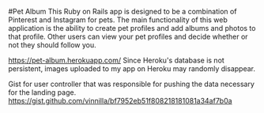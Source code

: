 #Pet Album
This Ruby on Rails app is designed to be a combination of Pinterest and Instagram for pets. The main functionality of this web application is the ability to create pet profiles and add albums and photos to that profile. Other users can view your pet profiles and decide whether or not they should follow you.

https://pet-album.herokuapp.com/
Since Heroku's database is not persistent, images uploaded to my app on Heroku may randomly disappear.

Gist for user controller that was responsible for pushing the data necessary for the landing page.
https://gist.github.com/vinnilla/bf7952eb51f808218181081a34af7b0a

<script src="https://gist.github.com/vinnilla/bf7952eb51f808218181081a34af7b0a.js"></script>
